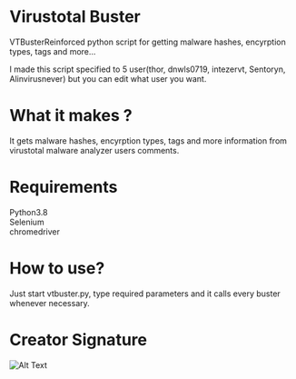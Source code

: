# Virustotal Buster

VTBusterReinforced python script for getting malware hashes, encyrption types, tags and more...

I made this script specified to 5 user(thor, dnwls0719, intezervt, Sentoryn, Alinvirusnever) but you can edit what user you want.
  
# What it makes ?
  It gets malware hashes, encyrption types, tags and more information from virustotal malware analyzer users comments.
  
# Requirements
  
  Python3.8</br>
  Selenium</br>
  chromedriver</br>
  
# How to use?
  
  Just start vtbuster.py, type required parameters and it calls every buster whenever necessary. 

# Creator Signature
![Alt Text](http://emiralanyalioglu.me/signature.gif)
